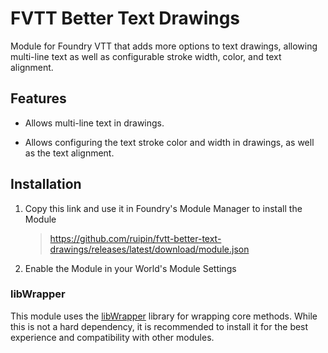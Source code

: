 # FVTT Better Text Drawings
Module for Foundry VTT that adds more options to text drawings, allowing multi-line text as well as configurable stroke width, color, and text alignment.


## Features

* Allows multi-line text in drawings.

* Allows configuring the text stroke color and width in drawings, as well as the text alignment.


## Installation
1. Copy this link and use it in Foundry's Module Manager to install the Module

    > https://github.com/ruipin/fvtt-better-text-drawings/releases/latest/download/module.json

2. Enable the Module in your World's Module Settings


### libWrapper

This module uses the [libWrapper](https://github.com/ruipin/fvtt-lib-wrapper) library for wrapping core methods. While this is not a hard dependency, it is recommended to install it for the best experience and compatibility with other modules.